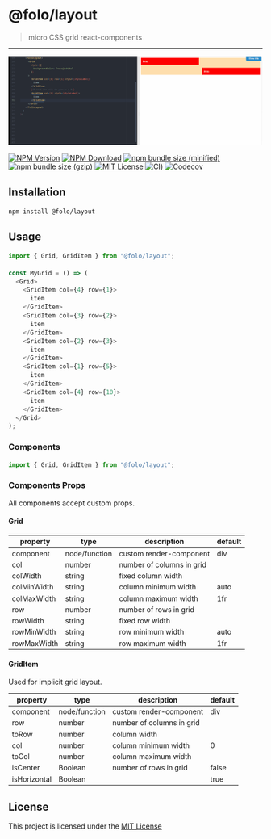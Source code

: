 # @folo/layout

> micro CSS grid react-components

<hr />
<!-- gif made by: https://github.com/NickeManarin/ScreenToGif/wiki/help  -->

![live example](https://raw.githubusercontent.com/jalal246/folo/master/packages/folo-layout/foloLayout-demo.gif)

<!-- prettier-ignore-start -->
[![NPM Version](https://img.shields.io/npm/v/@folo/layout.svg)](https://www.npmjs.com/package/@folo/layout)
[![NPM Download](https://img.shields.io/npm/dt/@folo/layout.svg)](https://www.npmjs.com/package/@folo/layout)
[![npm bundle size (minified)](https://img.shields.io/bundlephobia/min/react.svg)](https://www.npmjs.com/package/@folo/layout)
[![npm bundle size (gzip)](https://img.shields.io/bundlephobia/minzip/react.svg)](https://www.npmjs.com/package/@folo/layout)
[![MIT License](https://img.shields.io/github/license/mashape/apistatus.svg)](https://github.com/jalal246/folo/blob/master/LICENSE)
[![CI](https://img.shields.io/github/workflow/status/jalal246/folo/CI)](https://github.com/jalal246/folo/tree/master))
[![Codecov](https://img.shields.io/codecov/c/github/jalal246/folo.svg)](https://codecov.io/gh/jalal246/folo)
<!-- prettier-ignore-end -->

## Installation

```
npm install @folo/layout
```

## Usage

```js
import { Grid, GridItem } from "@folo/layout";

const MyGrid = () => (
  <Grid>
    <GridItem col={4} row={1}>
      item
    </GridItem>
    <GridItem col={3} row={2}>
      item
    </GridItem>
    <GridItem col={2} row={3}>
      item
    </GridItem>
    <GridItem col={1} row={5}>
      item
    </GridItem>
    <GridItem col={4} row={10}>
      item
    </GridItem>
  </Grid>
);
```

### Components

```js
import { Grid, GridItem } from "@folo/layout";
```

### Components Props

All components accept custom props.

<!-- all tables were generated via http://www.tablesgenerator.com/markdown_tables -->

#### Grid

| property    | type          | description               | default |
| ----------- | ------------- | ------------------------- | ------- |
| component   | node/function | custom render-component   | div     |
| col         | number        | number of columns in grid |         |
| colWidth    | string        | fixed column width        |         |
| colMinWidth | string        | column minimum width      | auto    |
| colMaxWidth | string        | column maximum width      | 1fr     |
| row         | number        | number of rows in grid    |         |
| rowWidth    | string        | fixed row width           |         |
| rowMinWidth | string        | row minimum width         | auto    |
| rowMaxWidth | string        | row maximum width         | 1fr     |

#### GridItem

Used for implicit grid layout.

| property     | type          | description               | default |
| ------------ | ------------- | ------------------------- | ------- |
| component    | node/function | custom render-component   | div     |
| row          | number        | number of columns in grid |         |
| toRow        | number        | column width              |         |
| col          | number        | column minimum width      | 0       |
| toCol        | number        | column maximum width      |         |
| isCenter     | Boolean       | number of rows in grid    | false   |
| isHorizontal | Boolean       |                           | true    |

## License

This project is licensed under the [MIT License](https://github.com/jalal246/folo/blob/master/LICENSE)
